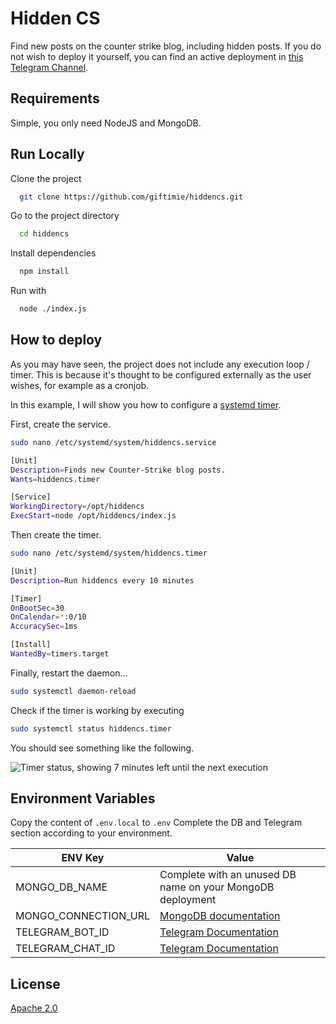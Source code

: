 # Hidden CS

Find new posts on the counter strike blog, including hidden posts.
If you do not wish to deploy it yourself, you can find an active deployment in [this Telegram Channel](https://t.me/hiddencsposts).

## Requirements

Simple, you only need NodeJS and MongoDB.

## Run Locally

Clone the project

```bash
  git clone https://github.com/giftimie/hiddencs.git
```

Go to the project directory

```bash
  cd hiddencs
```

Install dependencies

```bash
  npm install
```

Run with

```bash
  node ./index.js
```

## How to deploy

As you may have seen, the project does not include any execution loop / timer. This is because it's thought to be configured externally as the user wishes, for example as a cronjob.

In this example, I will show you how to configure a [systemd timer](https://manpages.ubuntu.com/manpages/bionic/man5/systemd.timer.5.html).

First, create the service.

```bash
sudo nano /etc/systemd/system/hiddencs.service
```

```bash
[Unit]
Description=Finds new Counter-Strike blog posts.
Wants=hiddencs.timer

[Service]
WorkingDirectory=/opt/hiddencs
ExecStart=node /opt/hiddencs/index.js

```

Then create the timer.

```bash
sudo nano /etc/systemd/system/hiddencs.timer
```

```bash
[Unit]
Description=Run hiddencs every 10 minutes

[Timer]
OnBootSec=30
OnCalendar=*:0/10
AccuracySec=1ms

[Install]
WantedBy=timers.target
```

Finally, restart the daemon...

```bash
sudo systemctl daemon-reload
```

Check if the timer is working by executing

```bash
sudo systemctl status hiddencs.timer
```

You should see something like the following.

![Timer status, showing 7 minutes left until the next execution](https://i.imgur.com/gdGKxvn.png)

## Environment Variables

Copy the content of `.env.local` to `.env`
Complete the DB and Telegram section according to your environment.

| ENV Key              | Value                                                                                     |
| -------------------- | ----------------------------------------------------------------------------------------- |
| MONGO_DB_NAME        | Complete with an unused DB name on your MongoDB deployment                                |
| MONGO_CONNECTION_URL | [MongoDB documentation](https://www.mongodb.com/docs/manual/reference/connection-string/) |
| TELEGRAM_BOT_ID      | [Telegram Documentation](https://core.telegram.org/bots/tutorial#obtain-your-bot-token)   |
| TELEGRAM_CHAT_ID     | [Telegram Documentation](https://core.telegram.org/bots/api#getupdates)                   |

## License

[Apache 2.0](https://choosealicense.com/licenses/apache-2.0/)
